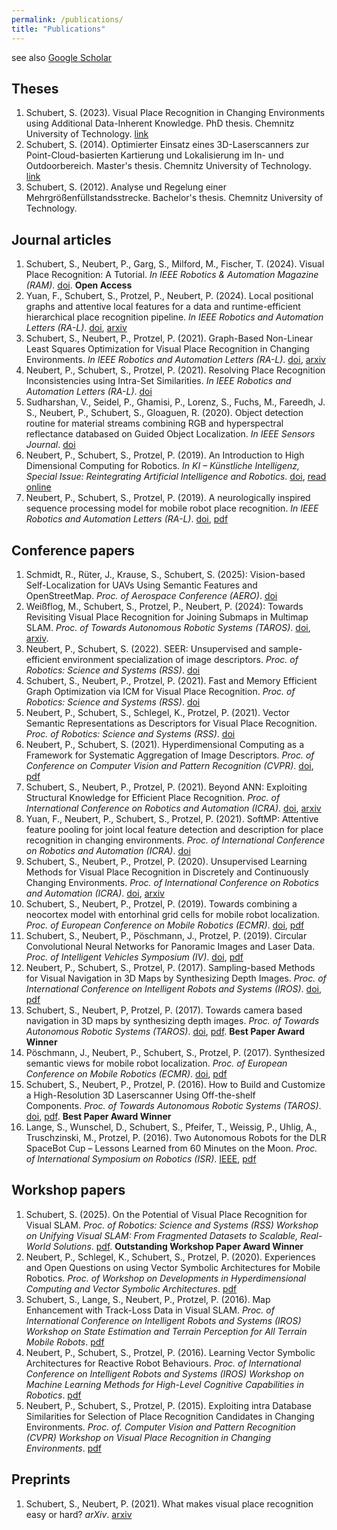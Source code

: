 ```yaml
---
permalink: /publications/
title: "Publications"
---
```


see also [Google Scholar](https://scholar.google.de/citations?user=tOq1IwMAAAAJ&hl)

## Theses
1. Schubert, S. (2023). Visual Place Recognition in Changing Environments using Additional Data-Inherent Knowledge. PhD thesis. Chemnitz University of Technology. [link](https://nbn-resolving.org/urn:nbn:de:bsz:ch1-qucosa2-872740)
2. Schubert, S. (2014). Optimierter Einsatz eines 3D-Laserscanners zur Point-Cloud-basierten Kartierung und Lokalisierung im In- und Outdoorbereich. Master's thesis. Chemnitz University of Technology. [link](https://nbn-resolving.org/urn:nbn:de:bsz:ch1-qucosa-161415)
3. Schubert, S. (2012). Analyse und Regelung einer Mehrgrößenfüllstandsstrecke. Bachelor's thesis. Chemnitz University of Technology.

## Journal articles
1. Schubert, S., Neubert, P., Garg, S., Milford, M., Fischer, T. (2024). Visual Place Recognition: A Tutorial. _In IEEE Robotics & Automation Magazine (RAM)_. [doi](https://dx.doi.org/10.1109/MRA.2023.3310859). **Open Access**
2. Yuan, F., Schubert, S., Protzel, P., Neubert, P. (2024). Local positional graphs and attentive local features for a data and runtime-efficient hierarchical place recognition pipeline. _In IEEE Robotics and Automation Letters (RA-L)_. [doi](https://dx.doi.org/10.1109/LRA.2024.3359552), [arxiv](https://arxiv.org/abs/2403.10283)
3. Schubert, S., Neubert, P., Protzel, P. (2021). Graph-Based Non-Linear Least Squares Optimization for Visual Place Recognition in Changing Environments. _In IEEE Robotics and Automation Letters (RA-L)_. [doi](https://dx.doi.org/10.1109/LRA.2021.3052446), [arxiv](https://arxiv.org/abs/2012.14766)
4. Neubert, P., Schubert, S., Protzel, P. (2021). Resolving Place Recognition Inconsistencies using Intra-Set Similarities. _In IEEE Robotics and Automation Letters (RA-L)_. [doi](https://dx.doi.org/10.1109/LRA.2021.3060729)
5. Sudharshan, V., Seidel, P., Ghamisi, P., Lorenz, S., Fuchs, M., Fareedh, J. S., Neubert, P., Schubert, S., Gloaguen, R. (2020). Object detection routine for material streams combining RGB and hyperspectral reflectance databased on Guided Object Localization. _In IEEE Sensors Journal_. [doi](https://dx.doi.org/10.1109/JSEN.2020.2996757)
6. Neubert, P., Schubert, S., Protzel, P. (2019). An Introduction to High Dimensional Computing for Robotics. _In KI – Künstliche Intelligenz, Special Issue: Reintegrating Artificial Intelligence and Robotics_. [doi](https://dx.doi.org/10.1007/s13218-019-00623-z), [read online](https://rdcu.be/bRpqw)
7. Neubert, P., Schubert, S., Protzel, P. (2019). A neurologically inspired sequence processing model for mobile robot place recognition. _In IEEE Robotics and Automation Letters (RA-L)_. [doi](https://dx.doi.org/10.1109/LRA.2019.2927096), [pdf](https://www.tu-chemnitz.de/etit/proaut/publications/neubert19_RAL.pdf)

## Conference papers
1. Schmidt, R., Rüter, J., Krause, S., Schubert, S. (2025): Vision-based Self-Localization for UAVs Using Semantic Features and OpenStreetMap. _Proc. of Aerospace Conference (AERO)_. [doi](https://dx.doi.org/10.1109/AERO63441.2025.11068572)
2. Weißflog, M., Schubert, S., Protzel, P., Neubert, P. (2024): Towards Revisiting Visual Place Recognition for Joining Submaps in Multimap SLAM. _Proc. of Towards Autonomous Robotic Systems (TAROS)_. [doi](https://dx.doi.org/10.1007/978-3-031-72059-8_9), [arxiv](https://doi.org/10.48550/arXiv.2407.12408).
3. Neubert, P., Schubert, S. (2022). SEER: Unsupervised and sample-efficient environment specialization of image descriptors. _Proc. of Robotics: Science and Systems (RSS)_. [doi](https://dx.doi.org/10.15607/RSS.2022.XVIII.006)
4. Schubert, S., Neubert, P., Protzel, P. (2021). Fast and Memory Efficient Graph Optimization via ICM for Visual Place Recognition. _Proc. of Robotics: Science and Systems (RSS)_. [doi](https://dx.doi.org/10.15607/RSS.2021.XVII.091)
5. Neubert, P., Schubert, S., Schlegel, K., Protzel, P. (2021). Vector Semantic Representations as Descriptors for Visual Place Recognition. _Proc. of Robotics: Science and Systems (RSS)_. [doi](https://dx.doi.org/10.15607/RSS.2021.XVII.083)
6. Neubert, P., Schubert, S. (2021). Hyperdimensional Computing as a Framework for Systematic Aggregation of Image Descriptors. _Proc. of Conference on Computer Vision and Pattern Recognition (CVPR)_. [doi](https://dx.doi.org/10.1109/CVPR46437.2021.01666), [pdf](https://openaccess.thecvf.com/content/CVPR2021/html/Neubert_Hyperdimensional_Computing_as_a_Framework_for_Systematic_Aggregation_of_Image_CVPR_2021_paper.html)
7. Schubert, S., Neubert, P., Protzel, P. (2021). Beyond ANN: Exploiting Structural Knowledge for Efficient Place Recognition. _Proc. of International Conference on Robotics and Automation (ICRA)_. [doi](https://dx.doi.org/10.1109/ICRA48506.2021.9561006), [arxiv](http://arxiv.org/abs/2103.08366)
8. Yuan, F., Neubert, P., Schubert, S., Protzel, P. (2021). SoftMP: Attentive feature pooling for joint local feature detection and description for place recognition in changing environments. _Proc. of International Conference on Robotics and Automation (ICRA)_. [doi](https://dx.doi.org/10.1109/ICRA48506.2021.9562087)
9. Schubert, S., Neubert, P., Protzel, P. (2020). Unsupervised Learning Methods for Visual Place Recognition in Discretely and Continuously Changing Environments. _Proc. of International Conference on Robotics and Automation (ICRA)_. [doi](https://dx.doi.org/10.1109/ICRA40945.2020.9197044), [arxiv](https://arxiv.org/abs/2001.08960)
10. Schubert, S., Neubert, P., Protzel, P. (2019). Towards combining a neocortex model with entorhinal grid cells for mobile robot localization. _Proc. of European Conference on Mobile Robotics (ECMR)_. [doi](https://dx.doi.org/10.1109/ECMR.2019.8870939), [pdf](https://www.tu-chemnitz.de/etit/proaut/publications/schubert19_ECMR.pdf)
11. Schubert, S., Neubert, P., Pöschmann, J., Protzel, P. (2019). Circular Convolutional Neural Networks for Panoramic Images and Laser Data. _Proc. of Intelligent Vehicles Symposium (IV)_. [doi](https://dx.doi.org/10.1109/IVS.2019.8813862), [pdf](https://www.tu-chemnitz.de/etit/proaut/publications/schubert19_IV.pdf)
12. Neubert, P., Schubert, S., Protzel, P. (2017). Sampling-based Methods for Visual Navigation in 3D Maps by Synthesizing Depth Images. _Proc. of International Conference on Intelligent Robots and Systems (IROS)_. [doi](https://dx.doi.org/10.1109/IROS.2017.8206067), [pdf](https://www.tu-chemnitz.de/etit/proaut/publications/iros2017.pdf)
13. Schubert, S., Neubert, P, Protzel, P. (2017). Towards camera based navigation in 3D maps by synthesizing depth images. _Proc. of Towards Autonomous Robotic Systems (TAROS)_. [doi](https://dx.doi.org/10.1007/978-3-319-64107-2_49), [pdf](https://www.tu-chemnitz.de/etit/proaut/publications/taros17.pdf). **Best Paper Award Winner**
14. Pöschmann, J., Neubert, P., Schubert, S., Protzel, P. (2017). Synthesized semantic views for mobile robot localization. _Proc. of European Conference on Mobile Robotics (ECMR)_. [doi](https://dx.doi.org/10.1109/ECMR.2017.8098662), [pdf](https://www.tu-chemnitz.de/etit/proaut/publications/ecmr2017.pdf)
15. Schubert, S., Neubert, P., Protzel, P. (2016). How to Build and Customize a High-Resolution 3D Laserscanner Using Off-the-shelf Components. _Proc. of Towards Autonomous Robotic Systems (TAROS)_. [doi](https://dx.doi.org/10.1007/978-3-319-40379-3_33), [pdf](https://www.tu-chemnitz.de/etit/proaut/publications/taros16.pdf). **Best Paper Award Winner**
16. Lange, S., Wunschel, D., Schubert, S., Pfeifer, T., Weissig, P., Uhlig, A., Truschzinski, M., Protzel, P. (2016). Two Autonomous Robots for the DLR SpaceBot Cup – Lessons Learned from 60 Minutes on the Moon. _Proc. of International Symposium on Robotics (ISR)_. [IEEE](https://ieeexplore.ieee.org/document/7559170), [pdf](https://www.tu-chemnitz.de/etit/proaut/publications/isr2016.pdf)

## Workshop papers
1. Schubert, S. (2025). On the Potential of Visual Place Recognition for Visual SLAM. _Proc. of Robotics: Science and Systems (RSS) Workshop on Unifying Visual SLAM: From Fragmented Datasets to Scalable, Real-World Solutions_. [pdf](https://stschubert.github.io/_pdfs/Schubert_RSS2025_WorkshopUnifyingVSLAM.pdf). **Outstanding Workshop Paper Award Winner**
2. Neubert, P., Schlegel, K., Schubert, S., Protzel, P. (2020). Experiences and Open Questions on using Vector Symbolic Architectures for Mobile Robotics. _Proc. of Workshop on Developments in Hyperdimensional Computing and Vector Symbolic Architectures_. [pdf](https://www.tu-chemnitz.de/etit/proaut/publications/neubert20.pdf)
3. Schubert, S., Lange, S., Neubert, P., Protzel, P. (2016). Map Enhancement with Track-Loss Data in Visual SLAM. _Proc. of International Conference on Intelligent Robots and Systems (IROS) Workshop on State Estimation and Terrain Perception for All Terrain Mobile Robots_. [pdf](https://www.tu-chemnitz.de/etit/proaut/publications/IROS2016_schubert.pdf)
4. Neubert, P., Schubert, S., Protzel, P. (2016). Learning Vector Symbolic Architectures for Reactive Robot Behaviours. _Proc. of International Conference on Intelligent Robots and Systems (IROS) Workshop on Machine Learning Methods for High-Level Cognitive Capabilities in Robotics_. [pdf](https://www.tu-chemnitz.de/etit/proaut/publications/IROS2016_neubert.pdf)
5. Neubert, P., Schubert, S., Protzel, P. (2015). Exploiting intra Database Similarities for Selection of Place Recognition Candidates in Changing Environments. _Proc. of. Computer Vision and Pattern Recognition (CVPR) Workshop on Visual Place Recognition in Changing Environments_. [pdf](https://www.tu-chemnitz.de/etit/proaut/publications/neubert_intra_database_similarities.pdf)

## Preprints
1. Schubert, S., Neubert, P. (2021). What makes visual place recognition easy or hard? _arXiv_. [arxiv](https://dx.doi.org/10.48550/arXiv.2106.12671)
